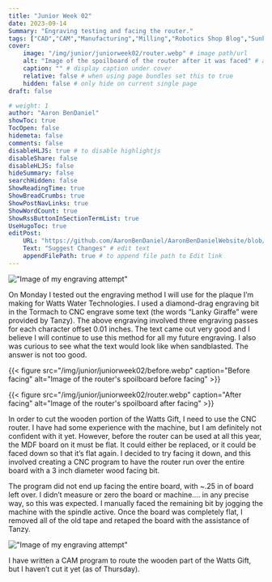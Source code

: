 ```yaml
---
title: "Junior Week 02"
date: 2023-09-14
Summary: "Engraving testing and facing the router."
tags: ["CAD","CAM","Manufacturing","Milling","Robotics Shop Blog","Sunk Robotics","Routing","Watts Water Plaque"]
cover:
    image: "/img/junior/juniorweek02/router.webp" # image path/url
    alt: "Image of the spoilboard of the router after it was faced" # alt text
    caption: "" # display caption under cover
    relative: false # when using page bundles set this to true
    hidden: false # only hide on current single page
draft: false

# weight: 1
author: "Aaron BenDaniel"
showToc: true
TocOpen: false
hidemeta: false
comments: false
disableHLJS: true # to disable highlightjs
disableShare: false
disableHLJS: false
hideSummary: false
searchHidden: false
ShowReadingTime: true
ShowBreadCrumbs: true
ShowPostNavLinks: true
ShowWordCount: true
ShowRssButtonInSectionTermList: true
UseHugoToc: true
editPost:
    URL: "https://github.com/AaronBenDaniel/AaronBenDanielWebsite/blob/main/content"
    Text: "Suggest Changes" # edit text
    appendFilePath: true # to append file path to Edit link
---
```


!["Image of my engraving attempt"](/img/junior/juniorweek02/engrave.webp)

On Monday I tested out the engraving method I will use for the plaque I’m making for Watts Water Technologies. I used a diamond-drag engraving bit in the Tormach to CNC engrave some text (the words “Lanky Giraffe” were provided by Tanzy). The above engraving involved three engraving passes for each character offset 0.01 inches. The text came out very good and I believe I will continue to use this method for all my future engraving. I also was curious to see what the text would look like when sandblasted. The answer is not too good.

{{< figure src="/img/junior/juniorweek02/before.webp" caption="Before facing" alt="Image of the router's spoilboard before facing" >}}

{{< figure src="/img/junior/juniorweek02/router.webp" caption="After facing" alt="Image of the router's spoilboard after facing" >}}

In order to cut the wooden portion of the Watts Gift, I need to use the CNC router. I have had some experience with the machine, but I am definitely not confident with it yet. However, before the router can be used at all this year, the MDF board on it must be flat. It could either be replaced, or it could be faced down so that it’s flat again. I decided to try facing it down, and this involved creating a CNC program to have the router run over the entire board with a 3 inch diameter wood facing bit.

The program did not end up facing the entire board, with ~.25 in of board left over. I didn’t measure or zero the board or machine…. in any precise way, so this was expected. I manually faced the remaining bit by jogging the machine with the spindle active. Once the board was completely flat, I removed all of the old tape and retaped the board with the assistance of Tanzy.

!["Image of my engraving attempt"](/img/junior/juniorweek02/drawing.webp)

I have written a CAM program to route the wooden part of the Watts Gift, but I haven’t cut it yet (as of Thursday).
